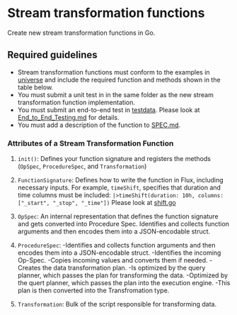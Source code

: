 # Stream transformation functions

Create new stream transformation functions in Go. 

## Required guidelines

- Stream transformation functions must conform to the examples in [universe](../stdlib/universe) and include the required function and methods shown in the table below.
- You must submit a unit test in in the same folder as the new stream transformation function implementation.
- You must submit an end-to-end test in [testdata](../stdlib/testing/testdata). Please look at [End_to_End_Testing.md](./docs/End_to_End_Testing.md) for details.
- You must add a description of the function to [SPEC.md](/SPEC.md).

### Attributes of a Stream Transformation Function

1. `init()`: Defines your function signature and registers the methods (`OpSpec`, `ProcedureSpec`, and `Transformation`)

2. `FunctionSignature`: Defines how to write the function in Flux, including necessary inputs. For example, `timeShift`, specifies that duration and time columns must be included:
`|>timeShift(duration: 10h, columns: ["_start", "_stop", "_time"])`
Please look at [shift.go](../stdlib/universe/shift.go)

3. `OpSpec`: An internal representation that defines the function signature and gets converted into Procedure Spec. Identifies and collects function arguments and then encodes them into a JSON-encodable struct.

4. `ProcedureSpec`:
-Identifies and collects function arguments and then encodes them into a JSON-encodable struct.
-Identifies the incoming Op-Spec.
-Copies incoming values and converts them if needed.
-Creates the data transformation plan.
-Is optimized by the query planner, which passes the plan for transforming the data.
-Optimized by the quert planner, which passes the plan into the execution engine.
-This plan is then converted into the Transfromation type.

5. `Transformation`: Bulk of the script responsible for transforming data.
